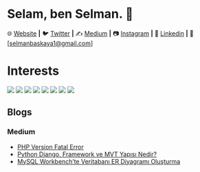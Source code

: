 # Selam, ben Selman. 👋
🌐 [Website][Website] **|** 
🐦 [Twitter][Twitter] **|** 
✍️ [Medium][Medium] **|** 
📷 [Instagram][Instagram] **|** 
👔 [Linkedin][Linkedin] **|** 
📧 [selmanbaskaya1@gmail.com]

[website]: https://selmanbaskaya.com
[twitter]: https://twitter.com/selmanbaskayaa
[medium]: https://medium.com/@selmanbaskaya
[instagram]: https://instagram.com/selmanbaskaya
[linkedin]: https://linkedin.com/in/selmanbaskaya

# Interests
[![](https://img.shields.io/badge/python-cD1?style=for-the-badge&logo=python)]()
[![](https://img.shields.io/badge/pandas-cD1?style=for-the-badge&logo=pandas)]()
[![](https://img.shields.io/badge/numpy-cD1?style=for-the-badge&logo=numpy)]()
[![](https://img.shields.io/badge/flask-cD1?style=for-the-badge&logo=flask)]()
[![](https://img.shields.io/badge/javascript-cD1?style=for-the-badge&logo=javascript)]()
[![](https://img.shields.io/badge/react-cD1?style=for-the-badge&logo=react)]()
[![](https://img.shields.io/badge/java-cD1?style=for-the-badge&logo=java)]()
[![](https://img.shields.io/badge/php-cD1?style=for-the-badge&logo=php)]()

## Blogs

### Medium
* [PHP Version Fatal Error](https://medium.com/i̇yi-programlama/php-versiyonu-ölümcül-hatasından-kurtulmak-php-version-fatal-error-2d121e106ed3)
* [Python Django, Framework ve MVT Yapısı Nedir?](https://medium.com/i̇yi-programlama/python-django-framework-ve-mvt-yapısı-nedir-4ea44e9e1186)
* [MySQL Workbench’te Veritabanı ER Diyagramı Oluşturma](https://medium.com/i̇yi-programlama/mysql-workbenchte-veritabanı-er-diyagramı-oluşturma-97b98e18eb7c)

